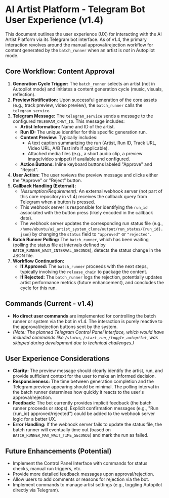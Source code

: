 # AI Artist Platform - Telegram Bot User Experience (v1.4)

This document outlines the user experience (UX) for interacting with the AI Artist Platform via its Telegram bot interface. As of v1.4, the primary interaction revolves around the manual approval/rejection workflow for content generated by the `batch_runner` when an artist is *not* in Autopilot mode.

## Core Workflow: Content Approval

1.  **Generation Cycle Trigger:** The `batch_runner` selects an artist (not in Autopilot mode) and initiates a content generation cycle (music, visuals, reflection).
2.  **Preview Notification:** Upon successful generation of the core assets (e.g., track preview, video preview), the `batch_runner` calls the `telegram_service`.
3.  **Telegram Message:** The `telegram_service` sends a message to the configured `TELEGRAM_CHAT_ID`. This message includes:
    *   **Artist Information:** Name and ID of the artist.
    *   **Run ID:** The unique identifier for this specific generation run.
    *   **Content Preview:** Typically includes:
        *   A text caption summarizing the run (Artist, Run ID, Track URL, Video URL, A/B Test info if applicable).
        *   Attached media files (e.g., a short audio clip, a preview image/video snippet) if available and configured.
    *   **Action Buttons:** Inline keyboard buttons labeled "Approve" and "Reject".
4.  **User Action:** The user reviews the preview message and clicks either the "Approve" or "Reject" button.
5.  **Callback Handling (External):**
    *   *(Assumption/Requirement):* An external webhook server (not part of this core repository in v1.4) receives the callback query from Telegram when a button is pressed.
    *   This webhook server is responsible for identifying the `run_id` associated with the button press (likely encoded in the callback data).
    *   The webhook server updates the corresponding run status file (e.g., `/home/ubuntu/ai_artist_system_clone/output/run_status/{run_id}.json`) by changing the `status` field to `"approved"` or `"rejected"`.
6.  **Batch Runner Polling:** The `batch_runner`, which has been waiting (polling the status file at intervals defined by `BATCH_RUNNER_WAIT_INTERVAL_SECONDS`), detects the status change in the JSON file.
7.  **Workflow Continuation:**
    *   **If Approved:** The `batch_runner` proceeds with the next steps, typically involving the `release_chain` to package the content.
    *   **If Rejected:** The `batch_runner` logs the rejection, potentially updates artist performance metrics (future enhancement), and concludes the cycle for this run.

## Commands (Current - v1.4)

*   **No direct user commands** are implemented for controlling the batch runner or system via the bot in v1.4. The interaction is purely reactive to the approval/rejection buttons sent by the system.
*   *(Note: The planned Telegram Control Panel Interface, which would have included commands like `/status`, `/start_run`, `/toggle_autopilot`, was skipped during development due to technical challenges.)*

## User Experience Considerations

*   **Clarity:** The preview message should clearly identify the artist, run, and provide sufficient context for the user to make an informed decision.
*   **Responsiveness:** The time between generation completion and the Telegram preview appearing should be minimal. The polling interval in the batch runner determines how quickly it reacts to the user's approval/rejection.
*   **Feedback:** The bot currently provides implicit feedback (the batch runner proceeds or stops). Explicit confirmation messages (e.g., "Run {run_id} approved/rejected") could be added to the webhook server logic for a better UX.
*   **Error Handling:** If the webhook server fails to update the status file, the batch runner will eventually time out (based on `BATCH_RUNNER_MAX_WAIT_TIME_SECONDS`) and mark the run as failed.

## Future Enhancements (Potential)

*   Implement the Control Panel Interface with commands for status checks, manual run triggers, etc.
*   Provide more detailed feedback messages upon approval/rejection.
*   Allow users to add comments or reasons for rejection via the bot.
*   Implement commands to manage artist settings (e.g., toggling Autopilot directly via Telegram).
